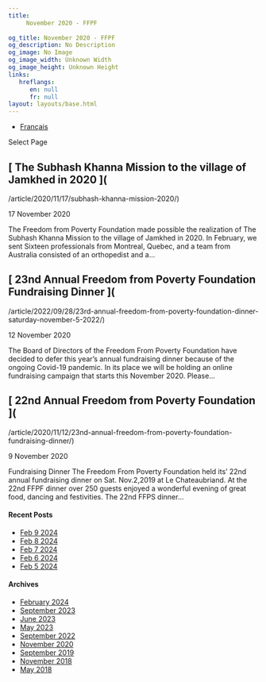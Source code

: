 ```yaml
---
title: 
     November 2020 - FFPF
    
og_title: November 2020 - FFPF
og_description: No Description
og_image: No Image
og_image_width: Unknown Width
og_image_height: Unknown Height
links:
   hreflangs:
      en: null
      fr: null
layout: layouts/base.html
---
```


  * [ Français ]( /fr/article/2020/11/)

[ ]( )

Select Page

##  [ The Subhash Khanna Mission to the village of Jamkhed in 2020 ](
/article/2020/11/17/subhash-khanna-mission-2020/)

17 November 2020

The Freedom from Poverty Foundation made possible the realization of The
Subhash Khanna Mission to the village of Jamkhed in 2020. In February, we sent
Sixteen professionals from Montreal, Quebec, and a team from Australia
consisted of an orthopedist and a...

##  [ 23nd Annual Freedom from Poverty Foundation Fundraising Dinner ](
/article/2022/09/28/23rd-annual-freedom-from-poverty-foundation-dinner-
saturday-november-5-2022/)

12 November 2020

The Board of Directors of the Freedom From Poverty Foundation have decided to
defer this year’s annual fundraising dinner because of the ongoing Covid-19
pandemic. In its place we will be holding an online fundraising campaign that
starts this November 2020. Please...

##  [ 22nd Annual Freedom from Poverty Foundation ](
/article/2020/11/12/23nd-annual-freedom-from-poverty-foundation-
fundraising-dinner/)

9 November 2020

Fundraising Dinner The Freedom From Poverty Foundation held its’ 22nd annual
fundraising dinner on Sat. Nov.2,2019 at Le Chateaubriand. At the 22nd FFPF
dinner over 250 guests enjoyed a wonderful evening of great food, dancing and
festivities. The 22nd FFPS dinner...

####  Recent Posts

  * [ Feb 9 2024 ]( /article/2024/02/09/feb-9-2024/)
  * [ Feb 8 2024 ]( /article/2024/02/08/feb-8-2024/)
  * [ Feb 7 2024 ]( /article/2024/02/07/feb-7-2024/)
  * [ Feb 6 2024 ]( /article/2024/02/06/feb-6-2024/)
  * [ Feb 5 2024 ]( /article/2024/02/05/feb-5-2024/)

####  Archives

  * [ February 2024 ]( /article/2024/02/)
  * [ September 2023 ]( /article/2023/09/)
  * [ June 2023 ]( /article/2023/06/)
  * [ May 2023 ]( /article/2023/05/)
  * [ September 2022 ]( /article/2022/09/)
  * [ November 2020 ](index.html)
  * [ September 2019 ]( /article/2019/09/)
  * [ November 2018 ]( /article/2018/11/)
  * [ May 2018 ]( /article/2018/05/)



